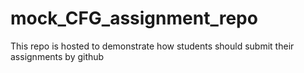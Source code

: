 # mock_CFG_assignment_repo
This repo is hosted to demonstrate how students should submit their assignments by github

